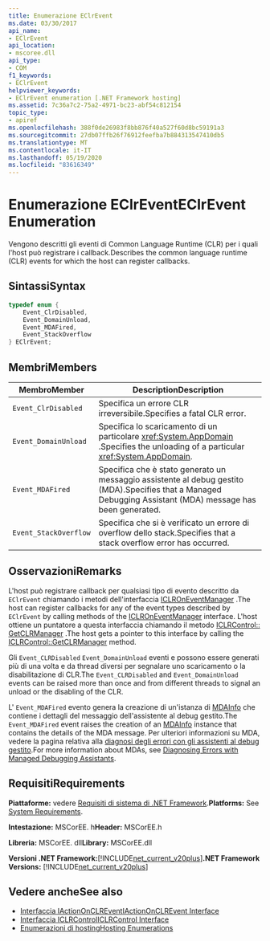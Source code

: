 ```yaml
---
title: Enumerazione EClrEvent
ms.date: 03/30/2017
api_name:
- EClrEvent
api_location:
- mscoree.dll
api_type:
- COM
f1_keywords:
- EClrEvent
helpviewer_keywords:
- EClrEvent enumeration [.NET Framework hosting]
ms.assetid: 7c36a7c2-75a2-4971-bc23-abf54c812154
topic_type:
- apiref
ms.openlocfilehash: 388f0de26983f8bb876f40a527f60d8bc59191a3
ms.sourcegitcommit: 27db07ffb26f76912feefba7b884313547410db5
ms.translationtype: MT
ms.contentlocale: it-IT
ms.lasthandoff: 05/19/2020
ms.locfileid: "83616349"
---
```

# <a name="eclrevent-enumeration"></a><span data-ttu-id="8de1f-102">Enumerazione EClrEvent</span><span class="sxs-lookup"><span data-stu-id="8de1f-102">EClrEvent Enumeration</span></span>
<span data-ttu-id="8de1f-103">Vengono descritti gli eventi di Common Language Runtime (CLR) per i quali l'host può registrare i callback.</span><span class="sxs-lookup"><span data-stu-id="8de1f-103">Describes the common language runtime (CLR) events for which the host can register callbacks.</span></span>  
  
## <a name="syntax"></a><span data-ttu-id="8de1f-104">Sintassi</span><span class="sxs-lookup"><span data-stu-id="8de1f-104">Syntax</span></span>  
  
```cpp  
typedef enum {  
    Event_ClrDisabled,  
    Event_DomainUnload,  
    Event_MDAFired,  
    Event_StackOverflow  
} EClrEvent;  
```  
  
## <a name="members"></a><span data-ttu-id="8de1f-105">Membri</span><span class="sxs-lookup"><span data-stu-id="8de1f-105">Members</span></span>  
  
|<span data-ttu-id="8de1f-106">Membro</span><span class="sxs-lookup"><span data-stu-id="8de1f-106">Member</span></span>|<span data-ttu-id="8de1f-107">Description</span><span class="sxs-lookup"><span data-stu-id="8de1f-107">Description</span></span>|  
|------------|-----------------|  
|`Event_ClrDisabled`|<span data-ttu-id="8de1f-108">Specifica un errore CLR irreversibile.</span><span class="sxs-lookup"><span data-stu-id="8de1f-108">Specifies a fatal CLR error.</span></span>|  
|`Event_DomainUnload`|<span data-ttu-id="8de1f-109">Specifica lo scaricamento di un particolare <xref:System.AppDomain> .</span><span class="sxs-lookup"><span data-stu-id="8de1f-109">Specifies the unloading of a particular <xref:System.AppDomain>.</span></span>|  
|`Event_MDAFired`|<span data-ttu-id="8de1f-110">Specifica che è stato generato un messaggio assistente al debug gestito (MDA).</span><span class="sxs-lookup"><span data-stu-id="8de1f-110">Specifies that a Managed Debugging Assistant (MDA) message has been generated.</span></span>|  
|`Event_StackOverflow`|<span data-ttu-id="8de1f-111">Specifica che si è verificato un errore di overflow dello stack.</span><span class="sxs-lookup"><span data-stu-id="8de1f-111">Specifies that a stack overflow error has occurred.</span></span>|  
  
## <a name="remarks"></a><span data-ttu-id="8de1f-112">Osservazioni</span><span class="sxs-lookup"><span data-stu-id="8de1f-112">Remarks</span></span>  
 <span data-ttu-id="8de1f-113">L'host può registrare callback per qualsiasi tipo di evento descritto da `EClrEvent` chiamando i metodi dell'interfaccia [ICLROnEventManager](../../../../docs/framework/unmanaged-api/hosting/iclroneventmanager-interface.md) .</span><span class="sxs-lookup"><span data-stu-id="8de1f-113">The host can register callbacks for any of the event types described by `EClrEvent` by calling methods of the [ICLROnEventManager](../../../../docs/framework/unmanaged-api/hosting/iclroneventmanager-interface.md) interface.</span></span> <span data-ttu-id="8de1f-114">L'host ottiene un puntatore a questa interfaccia chiamando il metodo [ICLRControl:: GetCLRManager](iclrcontrol-getclrmanager-method.md) .</span><span class="sxs-lookup"><span data-stu-id="8de1f-114">The host gets a pointer to this interface by calling the [ICLRControl::GetCLRManager](iclrcontrol-getclrmanager-method.md) method.</span></span>  
  
 <span data-ttu-id="8de1f-115">Gli `Event_CLRDisabled` `Event_DomainUnload` eventi e possono essere generati più di una volta e da thread diversi per segnalare uno scaricamento o la disabilitazione di CLR.</span><span class="sxs-lookup"><span data-stu-id="8de1f-115">The `Event_CLRDisabled` and `Event_DomainUnload` events can be raised more than once and from different threads to signal an unload or the disabling of the CLR.</span></span>  
  
 <span data-ttu-id="8de1f-116">L' `Event_MDAFired` evento genera la creazione di un'istanza di [MDAInfo](../../../../docs/framework/unmanaged-api/hosting/mdainfo-structure.md) che contiene i dettagli del messaggio dell'assistente al debug gestito.</span><span class="sxs-lookup"><span data-stu-id="8de1f-116">The `Event_MDAFired` event raises the creation of an [MDAInfo](../../../../docs/framework/unmanaged-api/hosting/mdainfo-structure.md) instance that contains the details of the MDA message.</span></span> <span data-ttu-id="8de1f-117">Per ulteriori informazioni su MDA, vedere la pagina relativa alla [diagnosi degli errori con gli assistenti al debug gestito](../../debug-trace-profile/diagnosing-errors-with-managed-debugging-assistants.md).</span><span class="sxs-lookup"><span data-stu-id="8de1f-117">For more information about MDAs, see [Diagnosing Errors with Managed Debugging Assistants](../../debug-trace-profile/diagnosing-errors-with-managed-debugging-assistants.md).</span></span>  
  
## <a name="requirements"></a><span data-ttu-id="8de1f-118">Requisiti</span><span class="sxs-lookup"><span data-stu-id="8de1f-118">Requirements</span></span>  
 <span data-ttu-id="8de1f-119">**Piattaforme:** vedere [Requisiti di sistema di .NET Framework](../../get-started/system-requirements.md).</span><span class="sxs-lookup"><span data-stu-id="8de1f-119">**Platforms:** See [System Requirements](../../get-started/system-requirements.md).</span></span>  
  
 <span data-ttu-id="8de1f-120">**Intestazione:** MSCorEE. h</span><span class="sxs-lookup"><span data-stu-id="8de1f-120">**Header:** MSCorEE.h</span></span>  
  
 <span data-ttu-id="8de1f-121">**Libreria:** MSCorEE. dll</span><span class="sxs-lookup"><span data-stu-id="8de1f-121">**Library:** MSCorEE.dll</span></span>  
  
 <span data-ttu-id="8de1f-122">**Versioni .NET Framework:**[!INCLUDE[net_current_v20plus](../../../../includes/net-current-v20plus-md.md)]</span><span class="sxs-lookup"><span data-stu-id="8de1f-122">**.NET Framework Versions:** [!INCLUDE[net_current_v20plus](../../../../includes/net-current-v20plus-md.md)]</span></span>  
  
## <a name="see-also"></a><span data-ttu-id="8de1f-123">Vedere anche</span><span class="sxs-lookup"><span data-stu-id="8de1f-123">See also</span></span>

- [<span data-ttu-id="8de1f-124">Interfaccia IActionOnCLREvent</span><span class="sxs-lookup"><span data-stu-id="8de1f-124">IActionOnCLREvent Interface</span></span>](iactiononclrevent-interface.md)
- [<span data-ttu-id="8de1f-125">Interfaccia ICLRControl</span><span class="sxs-lookup"><span data-stu-id="8de1f-125">ICLRControl Interface</span></span>](iclrcontrol-interface.md)
- [<span data-ttu-id="8de1f-126">Enumerazioni di hosting</span><span class="sxs-lookup"><span data-stu-id="8de1f-126">Hosting Enumerations</span></span>](hosting-enumerations.md)

